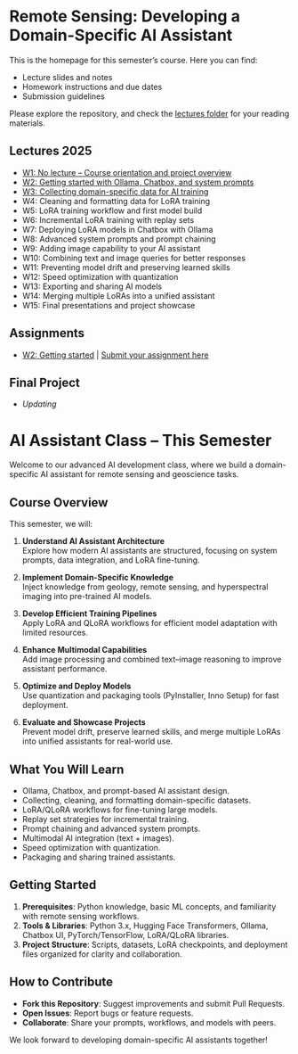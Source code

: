 # Remote Sensing: Developing a Domain-Specific AI Assistant

This is the homepage for this semester’s course. Here you can find:
- Lecture slides and notes
- Homework instructions and due dates
- Submission guidelines

Please explore the repository, and check the [lectures folder](2025_AI_Lectures) for your reading materials.

## Lectures 2025

- [W1: No lecture – Course orientation and project overview](2025_AI_Lectures/Continual_Learning_AI_Assistant.pptx)
- [W2: Getting started with Ollama, Chatbox, and system prompts](2025_AI_Lectures/W2_Getting_started.pptx)
- [W3: Collecting domain-specific data for AI training](2025_AI_Lectures/W3_Collecting_domain_data.pptx)
- W4: Cleaning and formatting data for LoRA training
- W5: LoRA training workflow and first model build
- W6: Incremental LoRA training with replay sets
- W7: Deploying LoRA models in Chatbox with Ollama
- W8: Advanced system prompts and prompt chaining
- W9: Adding image capability to your AI assistant
- W10: Combining text and image queries for better responses
- W11: Preventing model drift and preserving learned skills
- W12: Speed optimization with quantization
- W13: Exporting and sharing AI models
- W14: Merging multiple LoRAs into a unified assistant
- W15: Final presentations and project showcase

## Assignments
- [W2: Getting started](2025_AI_Lectures/Assignment/Week2.md) | [Submit your assignment here](https://classroom.github.com/a/1cYi8Xds)

## Final Project
- _Updating_

# AI Assistant Class – This Semester

Welcome to our advanced AI development class, where we build a domain-specific AI assistant for remote sensing and geoscience tasks.

## Course Overview
This semester, we will:
1. **Understand AI Assistant Architecture**  
   Explore how modern AI assistants are structured, focusing on system prompts, data integration, and LoRA fine-tuning.

2. **Implement Domain-Specific Knowledge**  
   Inject knowledge from geology, remote sensing, and hyperspectral imaging into pre-trained AI models.

3. **Develop Efficient Training Pipelines**  
   Apply LoRA and QLoRA workflows for efficient model adaptation with limited resources.

4. **Enhance Multimodal Capabilities**  
   Add image processing and combined text–image reasoning to improve assistant performance.

5. **Optimize and Deploy Models**  
   Use quantization and packaging tools (PyInstaller, Inno Setup) for fast deployment.

6. **Evaluate and Showcase Projects**  
   Prevent model drift, preserve learned skills, and merge multiple LoRAs into unified assistants for real-world use.

## What You Will Learn
- Ollama, Chatbox, and prompt-based AI assistant design.
- Collecting, cleaning, and formatting domain-specific datasets.
- LoRA/QLoRA workflows for fine-tuning large models.
- Replay set strategies for incremental training.
- Prompt chaining and advanced system prompts.
- Multimodal AI integration (text + images).
- Speed optimization with quantization.
- Packaging and sharing trained assistants.

## Getting Started
1. **Prerequisites**: Python knowledge, basic ML concepts, and familiarity with remote sensing workflows.
2. **Tools & Libraries**: Python 3.x, Hugging Face Transformers, Ollama, Chatbox UI, PyTorch/TensorFlow, LoRA/QLoRA libraries.
3. **Project Structure**: Scripts, datasets, LoRA checkpoints, and deployment files organized for clarity and collaboration.

## How to Contribute
- **Fork this Repository**: Suggest improvements and submit Pull Requests.
- **Open Issues**: Report bugs or feature requests.
- **Collaborate**: Share your prompts, workflows, and models with peers.

We look forward to developing domain-specific AI assistants together!
